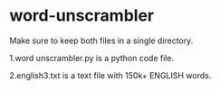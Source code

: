 # word-unscrambler

Make sure to keep both files in a single directory.

1.word unscrambler.py is a python code file.

2.english3.txt is a text file with 150k+ ENGLISH words.
